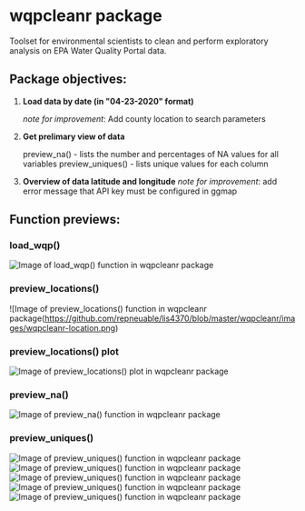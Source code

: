 # wqpcleanr package

Toolset for environmental scientists to clean and perform exploratory analysis on EPA Water Quality Portal data. 

## Package objectives:

1. __Load data by date (in "04-23-2020" format)__

     _note for improvement_: Add county location to search parameters

2. __Get prelimary view of data__

    preview_na() - lists the number and percentages of NA values for all variables
    preview_uniques() - lists unique values for each column
    
3. __Overview of data latitude and longitude__
    _note for improvement_: add error message that API key must be configured in ggmap
 
 
## Function previews:

### load_wqp() 

![Image of load_wqp() function in wqpcleanr package](https://github.com/repneuable/lis4370/blob/master/wqpcleanr/images/wqpcleanr-load.png)

### preview_locations()

![Image of preview_locations() function in wqpcleanr package(https://github.com/repneuable/lis4370/blob/master/wqpcleanr/images/wqpcleanr-location.png)

### preview_locations() plot

![Image of preview_locations() plot in wqpcleanr package](https://github.com/repneuable/lis4370/blob/master/wqpcleanr/images/wqpcleanr-location_plot.png)

### preview_na()

![Image of preview_na() function in wqpcleanr package](https://github.com/repneuable/lis4370/blob/master/wqpcleanr/images/wqpcleanr-na.png)

### preview_uniques()

![Image of preview_uniques() function in wqpcleanr package](https://github.com/repneuable/lis4370/blob/master/wqpcleanr/images/wqpcleanr-uniques_1.png)
![Image of preview_uniques() function in wqpcleanr package](https://github.com/repneuable/lis4370/blob/master/wqpcleanr/images/wqpcleanr-uniques_2.png)
![Image of preview_uniques() function in wqpcleanr package](https://github.com/repneuable/lis4370/blob/master/wqpcleanr/images/wqpcleanr-uniques_3.png)
![Image of preview_uniques() function in wqpcleanr package](https://github.com/repneuable/lis4370/blob/master/wqpcleanr/images/wqpcleanr-uniques_4.png)
![Image of preview_uniques() function in wqpcleanr package](https://github.com/repneuable/lis4370/blob/master/wqpcleanr/images/wqpcleanr-uniques_5.png)
